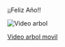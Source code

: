 ¡¡Feliz Año!!

![Video arbol](https://www.youtube.com/watch?v=XfmYVl-zdOg)

[Video arbol movil](https://youtube.com/shorts/9dic3AFd1Ww)
